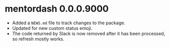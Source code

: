 # mentordash 0.0.0.9000

* Added a `NEWS.md` file to track changes to the package.
* Updated for new custom status emoji.
* The code returned by Slack is now removed after it has been processed, so refresh mostly works.
